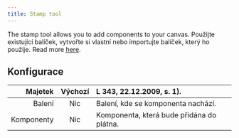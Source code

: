 ```yaml
---
title: Stamp tool
---
```


The stamp tool allows you to add components to your canvas.
Použijte existující balíček, vytvořte si vlastní nebo importujte balíček, který ho použije. Read more [here](../../pack).

## Konfigurace

|    Majetek | Výchozí | L 343, 22.12.2009, s. 1). |
| ---------: | :-----: | :---------------------------------------------------------------------------------------- |
|     Balení |   Nic   | Balení, kde se komponenta nachází.                                        |
| Komponenty |   Nic   | Komponenta, která bude přidána do plátna.                                 |

